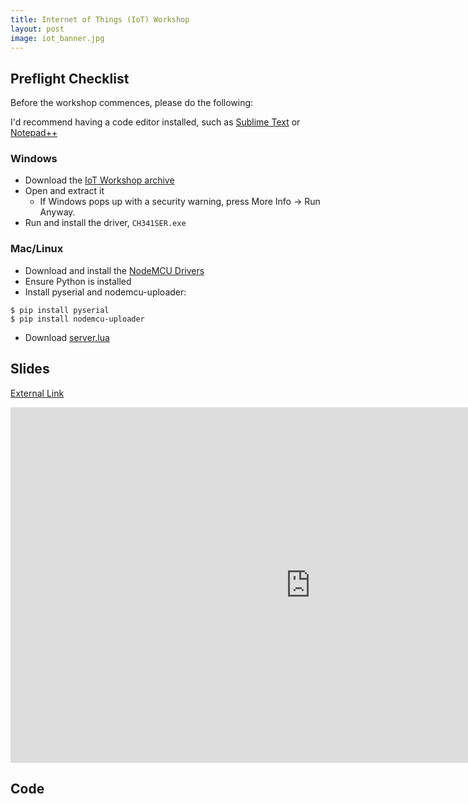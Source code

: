 ```yaml
---
title: Internet of Things (IoT) Workshop
layout: post
image: iot_banner.jpg
---
```


## Preflight Checklist

Before the workshop commences, please do the following:

I'd recommend having a code editor installed, such as [Sublime Text](https://www.sublimetext.com) or [Notepad++](https://notepad-plus-plus.org/download/)

### Windows
- Download the [IoT Workshop archive](/dl/iot_workshop.exe)
- Open and extract it
  - If Windows pops up with a security warning, press More Info -> Run Anyway.
- Run and install the driver, `CH341SER.exe`

### Mac/Linux
- Download and install the [NodeMCU Drivers](https://github.com/nodemcu/nodemcu-devkit/tree/master/Drivers)
- Ensure Python is installed
- Install pyserial and nodemcu-uploader:

```
$ pip install pyserial
$ pip install nodemcu-uploader
```

- Download [server.lua](https://gist.github.com/MooseV2/52776ce6f324069a781835c07140f3d4)


## Slides
[External Link](https://docs.google.com/presentation/d/e/2PACX-1vSZ8i5CAYOfvDCN3zfsv9Dmt7avhef-o_oM_B3uooGKADRXIBa4IuwIexlGt6X4IqNhOFzNKCOBN2YZ/pub?start=false&loop=false&delayms=3000)

<iframe src="https://docs.google.com/presentation/d/e/2PACX-1vSZ8i5CAYOfvDCN3zfsv9Dmt7avhef-o_oM_B3uooGKADRXIBa4IuwIexlGt6X4IqNhOFzNKCOBN2YZ/embed?start=false&loop=false&delayms=3000" frameborder="0" width="960" height="569" allowfullscreen="true" mozallowfullscreen="true" webkitallowfullscreen="true"></iframe>


## Code

<script src="https://gist.github.com/MooseV2/488d61d49835fac70506ffcb99e2d939.js"></script>
